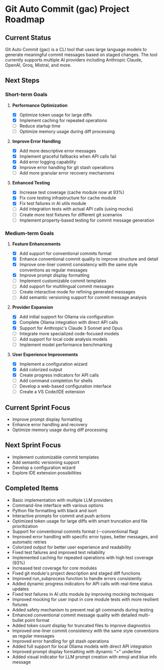 # Git Auto Commit (gac) Project Roadmap

## Current Status

Git Auto Commit (gac) is a CLI tool that uses large language models to generate meaningful commit messages based on staged changes. The tool currently supports multiple AI providers including Anthropic Claude, OpenAI, Groq, Mistral, and more.

## Next Steps

### Short-term Goals

1. **Performance Optimization**

   - [x] Optimize token usage for large diffs
   - [x] Implement caching for repeated operations
   - [ ] Reduce startup time
   - [ ] Optimize memory usage during diff processing

2. **Improve Error Handling**

   - [x] Add more descriptive error messages
   - [x] Implement graceful fallbacks when API calls fail
   - [x] Add error logging capability
   - [x] Improve error handling for git stash operations
   - [ ] Add more granular error recovery mechanisms

3. **Enhanced Testing**
   - [x] Increase test coverage (cache module now at 93%)
   - [x] Fix core testing infrastructure for cache module
   - [x] Fix test failures in AI utils module
   - [ ] Add integration tests with actual API calls (using mocks)
   - [ ] Create more test fixtures for different git scenarios
   - [ ] Implement property-based testing for commit message generation

### Medium-term Goals

1. **Feature Enhancements**

   - [x] Add support for conventional commits format
   - [x] Enhance conventional commit quality to improve structure and detail
   - [x] Improve one-liner commit consistency with the same style conventions as regular messages
   - [x] Improve prompt display formatting
   - [ ] Implement customizable commit templates
   - [ ] Add support for multilingual commit messages
   - [ ] Create interactive mode for refining generated messages
   - [ ] Add semantic versioning support for commit message analysis

2. **Provider Expansion**

   - [x] Add initial support for Ollama via configuration
   - [x] Complete Ollama integration with direct API calls
   - [x] Support for Anthropic's Claude 3 Sonnet and Opus
   - [ ] Integrate more specialized code-focused models
   - [ ] Add support for local code analysis models
   - [ ] Implement model performance benchmarking

3. **User Experience Improvements**
   - [x] Implement a configuration wizard
   - [x] Add colorized output
   - [x] Create progress indicators for API calls
   - [ ] Add command completion for shells
   - [ ] Develop a web-based configuration interface
   - [ ] Create a VS Code/IDE extension

## Current Sprint Focus

- Improve prompt display formatting
- Enhance error handling and recovery
- Optimize memory usage during diff processing

## Next Sprint Focus

- Implement customizable commit templates
- Add semantic versioning support
- Develop a configuration wizard
- Explore IDE extension possibilities

## Completed Items

- Basic implementation with multiple LLM providers
- Command-line interface with various options
- Python file formatting with black and isort
- Interactive prompts for commit and push actions
- Optimized token usage for large diffs with smart truncation and file prioritization
- Support for conventional commits format (--conventional flag)
- Improved error handling with specific error types, better messages, and automatic retries
- Colorized output for better user experience and readability
- Fixed test failures and improved test reliability
- Implemented caching for repeated operations with high test coverage (93%)
- Increased test coverage for core modules
- Fixed git module's project description and staged diff functions
- Improved run_subprocess function to handle errors consistently
- Added dynamic progress indicators for API calls with real-time status updates
- Fixed test failures in AI utils module by improving mocking techniques
- Improved mocking for user input in core module tests with more resilient fixtures
- Added safety mechanism to prevent real git commands during testing
- Enhanced conventional commit message quality with detailed multi-bullet point format
- Added token count display for truncated files to improve diagnostics
- Improved one-liner commit consistency with the same style conventions as regular messages
- Improved error handling for git stash operations
- Added full support for local Ollama models with direct API integration
- Improved prompt display formatting with dynamic "=" underline
- Added visual indicator for LLM prompt creation with emoji and blue info message
